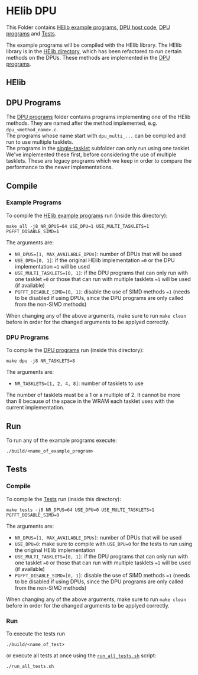# HElib DPU

This Folder contains [HElib example programs](./src/examples), [DPU host code](./src/helib_pgfft_dpu.cpp), [DPU programs](./src/dpu) and [Tests](./src/tests).

The example programs will be compiled with the HElib library. The HElib library is in the [HElib directory](../HElib), which has been refactored to run certain methods on the DPUs. These methods are implemented in the [DPU programs](./src/dpu).

## HElib



## DPU Programs

The [DPU programs](./src/dpu) folder contains programs implementing one of the HElib methods. They are named after the method implemented, e.g. `dpu_<method_name>.c`.  
The programs whose name start with `dpu_multi_...` can be compiled and run to use multiple tasklets.  
The programs in the [single-tasklet](./src/dpu/single-tasklet/) subfolder can only run using one tasklet. We've implemented these first, before considering the use of multiple tasklets. These are legacy programs which we keep in order to compare the performance to the newer implementations.

## Compile

### Example Programs

To compile the [HElib example programs](./src/examples) run (inside this directory):
``` terminal
make all -j8 NR_DPUS=64 USE_DPU=1 USE_MULTI_TASKLETS=1 PGFFT_DISABLE_SIMD=1
```
The arguments are:
- `NR_DPUS=[1, MAX_AVAILABLE_DPUs]`: number of DPUs that will be used
- `USE_DPU=[0, 1]`: if the original HElib implementation `=0` or the DPU implementation `=1` will be used
- `USE_MULTI_TASKLETS=[0, 1]`: if the DPU programs that can only run with one tasklet `=0` or those that can run with multiple tasklets `=1` will be used (if available)
- `PGFFT_DISABLE_SIMD=[0, 1]`: disable the use of SIMD methods `=1` (needs to be disabled if using DPUs, since the DPU programs are only called from the non-SIMD methods)

When changing any of the above arguments, make sure to run `make clean` before in order for the changed arguments to be applyed correctly.

### DPU Programs

To compile the [DPU programs](./src/dpu) run (inside this directory):
``` terminal
make dpu -j8 NR_TASKLETS=8
```
The arguments are:
- `NR_TASKLETS=[1, 2, 4, 8]`: number of tasklets to use

The number of tasklets must be a 1 or a multiple of 2. It cannot be more than 8 because of the space in the WRAM each tasklet uses with the current implementation.

## Run

To run any of the example programs execute:
``` terminal
./build/<name_of_example_program>
```

## Tests

### Compile

To compile the [Tests](./src/tests) run (inside this directory):
``` terminal
make tests -j8 NR_DPUS=64 USE_DPU=0 USE_MULTI_TASKLETS=1 PGFFT_DISABLE_SIMD=0
```
The arguments are:
- `NR_DPUS=[1, MAX_AVAILABLE_DPUs]`: number of DPUs that will be used
- `USE_DPU=0`: make sure to compile with `USE_DPU=0` for the tests to run using the original HElib implementation
- `USE_MULTI_TASKLETS=[0, 1]`: if the DPU programs that can only run with one tasklet `=0` or those that can run with multiple tasklets `=1` will be used (if available)
- `PGFFT_DISABLE_SIMD=[0, 1]`: disable the use of SIMD methods `=1` (needs to be disabled if using DPUs, since the DPU programs are only called from the non-SIMD methods)

When changing any of the above arguments, make sure to run `make clean` before in order for the changed arguments to be applyed correctly.

### Run

To execute the tests run
``` terminal
./build/<name_of_test>
```
or execute all tests at once using the [`run_all_tests.sh`](run_all_tests.sh) script:
``` terminal
./run_all_tests.sh
```
